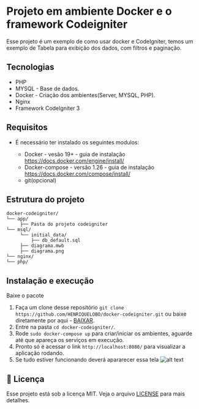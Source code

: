 # Projeto em ambiente Docker e o framework Codeigniter


Esse projeto é um exemplo de como usar docker e CodeIgniter, temos um exemplo de Tabela para exibição dos dados, com filtros e paginação.

## Tecnologias
   * PHP
   * MYSQL - Base de dados.
   * Docker - Criação dos ambientes(Server, MYSQL, PHP).
   * Nginx
   * Framework CodeIgniter 3

## Requisitos
- É necessário ter instalado os seguintes modulos:

  * Docker - vesão 19+ - guia de instalação https://docs.docker.com/engine/install/
  * Docker-compose - versão 1.26 - guia de instalação https://docs.docker.com/compose/install/
  * git(opcional)

## Estrutura do projeto
 ```text
docker-codeigniter/
└── app/
      ├── Pasta do projeto codeigniter
└── msql/
      └── initial_data/
          ├── db_default.sql
      ├── diagrama.mwb
      ├── diagrama.png
└── nginx/
└── php/
```

## Instalação e execução
Baixe o pacote 

1. Faça um clone desse repositório 
  `git clone https://github.com/HENRIQUELOBO/docker-codeigniter.git` 
  ou baixe diretamente por aqui - [BAIXAR](https://codeload.github.com/HENRIQUELOBO/docker-codeigniter/zip/master).
2. Entre na pasta `cd docker-codeigniter/`.
3. Rode `sudo docker-compose up` para criar/iniciar os ambientes, aguarde até que apareça os serviços em execução.
5. Pronto só é acessar o link `http://localhost:8080/` para visualizar a aplicação rodando.
6. Se tudo estiver funcionando deverá apararecer essa tela
![alt text](https://raw.githubusercontent.com/username/projectname/branch/path/to/img.png)
## :memo: Licença

Esse projeto está sob a licença MIT. Veja o arquivo [LICENSE](LICENSE) para mais detalhes.
